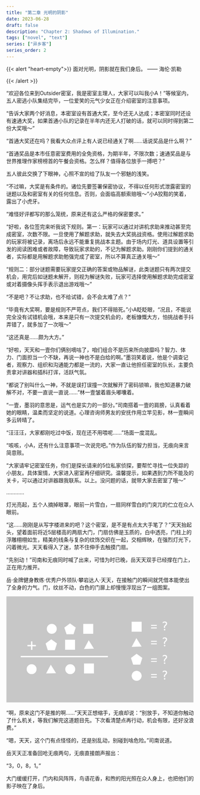 ```yaml
---
title: "第二章 光明的阴影"
date: 2023-06-28
draft: false
description: "Chapter 2: Shadows of Illumination."
tags: ["novel", "text"]
series: ["异乡客"]
series_order: 2
---
```


{{< alert "heart-empty">}}
面对光明，阴影就在我们身后。 —— 海伦·凯勒

{{< /alert >}}

“欢迎各位来到Outsider密室，我是密室主理人，大家可以叫我小A！”等候室内，五人密逃小队集结完毕，一位爱笑的元气少女正在介绍密室的注意事项。

“告诉大家两个好消息，本密室设有首通大奖，至今还无人达成；本密室同时还设有速通大奖，如果首通小队的记录在半年内还无人打破的话，就可以同时得到第二份大奖哦～”

“首通大奖还在吗？我看大众点评上有人说已经通关了啊……话说奖品是什么啊？”

“首通奖品是本市任意密室费用的全免资格，为期半年，不限次数；速通奖品是与世界推理作家榜榜首的午餐会资格。怎么样？值得各位放手一搏吧？”

五人彼此交换了下眼神，心照不宣的给了队友一个邪魅的浅笑。

“不过嘛，大奖是有条件的。诸位先要签署保密协议，不得以任何形式泄露密室的谜题以及和密室有关的任何信息。否则，会面临高额索赔哦～”小A狡黠的笑着，露出了小虎牙。

“难怪好评都写的那么笼统，原来还有这么严格的保密要求。”

“好啦，各位签完来听我说下规则。第一：玩家可以通过对讲机求助来推动甚至完成密室，次数不限。一旦使用了解题求助，就失去大奖挑战资格。使用过解题求助的玩家将被记录，离场后永远不能重复挑战本主题。由于场内灯光、道具设置等引发的阅读困难或者故障，导致玩家求助的，不记为解题求助。刚刚你们提到的通关者，实际都是用解题求助勉强完成了密室，所以不算真正通关哦～”

“规则二：部分谜题需要玩家提交正确的答案或物品解谜，此类谜题只有两次提交机会，用完后如谜题未解开，则视为解谜失败，玩家可选择使用解题求助完成密室或对着摄像头挥手表示退出游戏哦～”

“不是吧？不让求助，也不给试错，会不会太难了点？”

“毕竟有大奖啊，要是规则不严苛点，我们不得赔死。”小A眨眨眼，“况且，不能说完全没有试错机会哦，本来是只有一次提交机会的，老板慷慨大方，怕挑战者手抖弄错了，就多加了一次哦～”

“这还真是……颇为大方。”

“好啦，天天和一壹你们俩别嘀咕了，咱们组合不是历来所向披靡吗？智力、体力、门面担当一个不缺，再说一神也不是白给的啊。”墨羽笑着说，他是个调查记者，观察力、组织和沟通能力都是一流的，大家一直让他担任密室的队长，主要负责拿对讲器和插科打诨，活跃气氛。

“都说了别叫什么一神，不就是误打误撞一次就解开了密码锁嘛，我也知道暴力破解不对，不要一直说一直说……”林一壹皱着眉头嘟囔着。

“一壹，墨羽的意思是，运气也是实力的一部分。”司南搭着一壹的肩膀，认真看着她的眼睛，温柔而坚定的说道。心理咨询师男友的安抚作用立竿见影，林一壹瞬间多云转晴了。

“汪汪汪，大家都刚吃过中饭，现在还不用喂呢……”场面一度混乱。

“咳咳，小A，还有什么注意事项一次说完吧。”作为队伍的智力担当，无痕向来言简意赅。

“大家请牢记密室任务，你们是探长请来的5位私家侦探，要帮忙寻找一位失踪的小朋友。具体案情，大家进入密室再仔细研究。温馨提示，如果遇到力所不能及的关卡，可以通过对讲器跟我联系。以上。没问题的话，就带大家去密室了哦～”

…………

灯光亮起，五个人摘掉眼罩，眼前一片雪白，一扇同样雪白的门突兀的伫立在众人眼前。

“这……刚刚是从写字楼进来的吧？这个密室，是不是有点太大手笔了？”天天抬起头，望着面前将近5层楼高的两扇大门，门扇仿佛是玉质的，白中透亮，门柱上的浮雕栩栩如生，精美的线条与复杂的纹饰交织在一起，交相辉映，在强烈灯光下，闪着微光。天天看得入了迷，禁不住伸手去触摸门扇。

“先别动！”司南和无痕同时喊了出来，可惜为时已晚，岳天天双手已经撑在门上，正在用力推开。

岳·金牌健身教练·优秀户外领队·攀岩达人·天天，在接触门的瞬间就凭借本能使出了全身的力气。门，纹丝不动，白色的门扉上却慢慢浮现出了一组图案。

<img class="thumbnailshadow" src="mima.png"/>

“啊，原来这门不是推的啊……”天天正想缩手，无痕却说：“别放手，不知道你触动了什么机关，等我们解完这道题目先。下次看清楚点再行动，机会有限，还好没浪费。”

“嗯，天天，这个门有点怪怪的，还是别乱动，别碰到啥危险。”司南说道。

岳天天正准备回呛无痕两句，无痕直接朗声报出：

“3，0，8，1。”

大门缓缓打开，门内和风阵阵，鸟语花香，和煦的阳光照在众人身上，也把他们的影子映在了身后。


